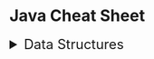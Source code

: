 # Java Cheat Sheet

<details><summary style="font-size: 24px;">Data Structures</summary>

<details><summary style="font-size: 20px;">ArrayLists</summary>

### __Initialize using Interfaces__
```java
List<Element> list = new ArrayList();
```
### __Methods__

* <details><summary> add(E e) </summary>
  <pre><code>// Add Element e to list
  add(E e);             @return {boolean}
  </code></pre>
  </details>

* <details><summary> add(int i, E e) </summary>
  <pre><code>// Add Element e into list at position i
  add(int i, E e);      @return {void}
  </code></pre>
  </details>

* <details><summary> clear() </summary>
  <pre><code>// Clear list
  clear();              @return {void}
  </code></pre>
  </details>

* <details><summary> clone() </summary>
  <pre><code>// Creates a clone of current list
  clone();              @return {Object} 
  </code></pre>
  </details>

* <details><summary> contains(Object o) </summary>
  <pre><code>// Return true if Object o exists in list
  contains(Object o);   @return {boolean} 
  </code></pre>
  </details>

* <details><summary> get(int index) </summary>
  <pre><code>// Returns element at index index
  get(int index);       @return {E}
  </code></pre>
  </details>

* <details><summary> indexOf(Object o) </summary>
  <pre><code>// Return index of Object o
  indexOf(Object o)     @return {int}
  </code></pre>
  </details>

* <details><summary> remove(int index) </summary>
  <pre><code>// Removes element at index index
  remove(int index);    @return {E}
  </code></pre>
  </details>

* <details><summary> remove(Object o) </summary>
  <pre><code>// Removes Object o. Returns true if successful
  remove(Object o);     @return {boolean}
  </code></pre>
  </details>

* <details><summary> size() </summary>
  <pre><code>// Returns size of list
  size();               @return {int}
  </code></pre>
  </details>

* <details><summary> toArray() </summary>
  <pre><code>// Maps list to array of list Objects
  toArray();            @return {Object[]}
  </code></pre>
  </details>

</details>

<details><summary style="font-size: 20px;">HashMaps</summary>

### __Initialize using Interfaces__
```java
Map<Element,Element> map = new HashMap();
```

### __Methods__

* <details><summary> put(K key, V value) </summary>
  <pre><code>// Adds Key key Value value mapping to map
  put(K key, V value);  @return {V}
  </code></pre>
  </details>

* <details><summary> get(Object key) </summary>
  <pre><code>// Returns Value V associated with key
  get(Object key);  @return {V}
  </code></pre>
  </details>

* <details><summary> getOrDefault(Object key, V defaultValue) </summary>
  <pre><code>// Returns Value V associated with key or defaultValue if map contains no mapping for key
  getOrDefault(Object key, V defaultValue);  @return {V}
  </code></pre>
  </details>

* <details><summary> isEmpty() </summary>
  <pre><code>// Returns true if map is empty
  isEmpty();  @return {boolean}
  </code></pre>
  </details>

</details> 
<!-- End of HashMaps -->

</details>
